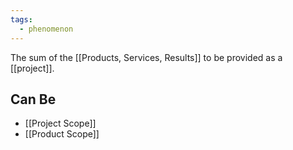 ```yaml
---
tags:
  - phenomenon
---
```

The sum of the [[Products, Services, Results]] to be provided as a [[project]].
## Can Be
- [[Project Scope]]
- [[Product Scope]]